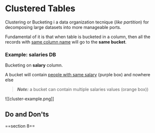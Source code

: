 # Clustered Tables
Clustering or Bucketing i a data organization tecnique (*like partition*) for decomposing large datasets into more manageable ports.

Fundamental of it is that when table is bucketed in a column, then all the records with <u>same column name</u> will go to the **same bucket**.

### Example: salaries DB
Bucketing on **salary** column.

A bucket will contain <u>people with same salary</u> (<span class="purple">purple box</span>) and nowhere else

> ***Note:*** a bucket can contain multiple salaries values (<span class="orange">orange box</span>))

![[cluster-example.png]]

## Do and Don'ts
==section 8==


